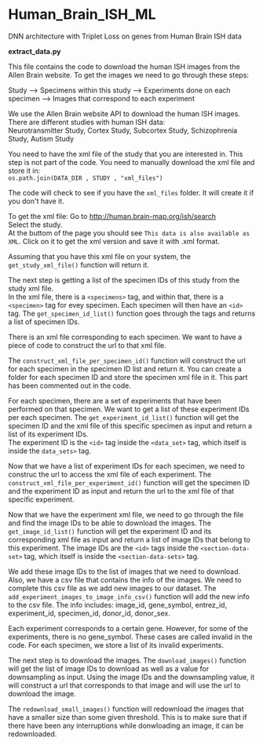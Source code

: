 # Human_Brain_ISH_ML
DNN architecture with Triplet Loss on genes from Human Brain ISH data



**extract_data.py**  




This file contains the code to download the human ISH images from the Allen Brain website. 
To get the images we need to go through these steps:

Study --> Specimens within this study --> Experiments done on each specimen --> Images that correspond to each experiment

We use the Allen Brain website API to download the human ISH images.  
There are different studies with human ISH data:  
Neurotransmitter Study, Cortex Study, Subcortex Study, Schizophrenia Study, Autism Study

You need to have the xml file of the study that you are interested in. This step is not part of the code. You need to manually download the xml file and store it in:  
```os.path.join(DATA_DIR , STUDY , "xml_files")```    

The code will check to see if you have the ```xml_files``` folder. It will create it if you don't have it. 

To get the xml file:
Go to http://human.brain-map.org/ish/search   
Select the study.  
At the buttom of the page you should see ```This data is also available as XML```. Click on it to get the xml version and save it with .xml format.  

Assuming that you have this xml file on your system, the ```get_study_xml_file()``` function will return it.  


The next step is getting a list of the specimen IDs of this study from the study xml file.  
In the xml file, there is a ```<specimens>``` tag, and within that, there is a ```<specimen>``` tag for evey specimen. Each specimen will then have an ```<id>``` tag. The ```get_specimen_id_list()``` function goes through the tags and returns a list of specimen IDs.   

There is an xml file corresponding to each specimen. We want to have a piece of code to construct the url to that xml file.  

The ```construct_xml_file_per_specimen_id()``` function will construct the url for each specimen in the specimen ID list and return it. You can create a folder for each specimen ID and store the specimen xml file in it. This part has been commented out in the code. 


For each specimen, there are a set of experiments that have been performed on that specimen. We want to get a list of these experiment IDs per each specimen. The ```get_experiment_id_list()``` function will get the specimen ID and the xml file of this specific specimen as input and return a list of its experiment IDs.  
The experiment ID is the ```<id>``` tag inside the ```<data_set>``` tag, which itself is inside the ```data_sets>``` tag.  

Now that we have a list of experiment IDs for each specimen, we need to construc the url to access the xml file of each experiment. The  ```construct_xml_file_per_experiment_id()``` function will get the specimen ID and the experiment ID as input and return the url to the xml file of that specific experiment. 


Now that we have the experiment xml file, we need to go through the file and find the image IDs to be able to download the images. The ```get_image_id_list()``` function will get the experiment ID and its corresponding xml file as input and return a list of image IDs that belong to this experiment. The image IDs are the ```<id>``` tags inside the ```<section-data-set>``` tag, which itself is inside the ```<section-data-sets>``` tag. 

We add these image IDs to the list of images that we need to download.   
Also, we have a csv file that contains the info of the images. We need to complete this csv file as we add new images to our dataset. The ```add_experiment_images_to_image_info_csv()``` function will add the new info to the csv file. The info includes: image_id, gene_symbol, entrez_id, experiment_id, specimen_id, donor_id, donor_sex.  

Each experiment corresponds to a certain gene. However, for some of the experiments, there is no gene_symbol. These cases are called invalid in the code. For each specimen, we store a list of its invalid experiments.  


The next step is to download the images. The ```download_images()``` function will get the list of image IDs to download as well as a value for downsampling as input. Using the image IDs and the downsampling value, it will construct a url that corresponds to that image and will use the url to download the image. 

The ```redownload_small_images()``` function will redownload the images that have a smaller size than some given threshold. This is to make sure that if there have been any interruptions while donwloading an image, it can be redownloaded. 

